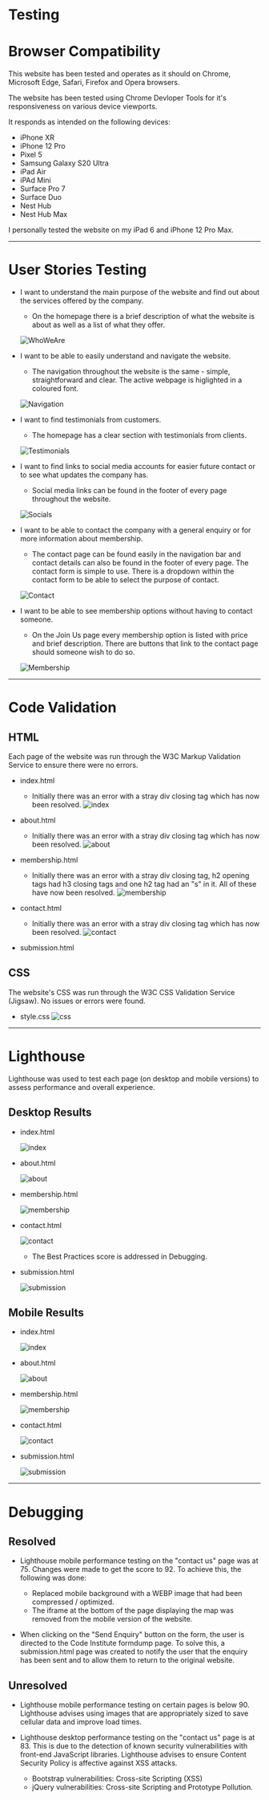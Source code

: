 # Testing

# Browser Compatibility
This website has been tested and operates as it should on Chrome, Microsoft Edge, Safari, Firefox and Opera browsers.

The website has been tested using Chrome Devloper Tools for it's responsiveness on various device viewports.

It responds as intended on the following devices:
* iPhone XR
* iPhone 12 Pro
* Pixel 5
* Samsung Galaxy S20 Ultra
* iPad Air
* iPAd Mini
* Surface Pro 7
* Surface Duo
* Nest Hub
* Nest Hub Max

I personally tested the website on my iPad 6 and iPhone 12 Pro Max.

---

# User Stories Testing

* I want to understand the main purpose of the website and find out about the services offered by the company.
    * On the homepage there is a brief description of what the website is about as well as a list of what they offer.

    ![WhoWeAre](assets/testing/who%20we%20are.png)

* I want to be able to easily understand and navigate the website.
    * The navigation throughout the website is the same - simple, straightforward and clear. The active webpage is higlighted in a coloured font.

    ![Navigation](assets/testing/navigation.png)

* I want to find testimonials from customers.
    * The homepage has a clear section with testimonials from clients.

    ![Testimonials](assets/testing/testimonials.png)

* I want to find links to social media accounts for easier future contact or to see what updates the company has.
    * Social media links can be found in the footer of every page throughout the website.

    ![Socials](assets/testing/socials.png)

* I want to be able to contact the company with a general enquiry or for more information about membership.
    * The contact page can be found easily in the navigation bar and contact details can also be found in the footer of every page. The contact form is simple to use. There is a dropdown within the contact form to be able to select the purpose of contact.

    ![Contact](assets/testing/contact.png)

* I want to be able to see membership options without having to contact someone.
    * On the Join Us page every membership option is listed with price and brief description. There are buttons that link to the contact page should someone wish to do so.

    ![Membership](assets/testing/membership.png)

---

# Code Validation

## HTML

Each page of the website was run through the W3C Markup Validation Service to ensure there were no errors. 

* index.html
    * Initially there was an error with a stray div closing tag which has now been resolved. 
    ![index](assets/testing/index-htmlchecker.png)
    

* about.html
     * Initially there was an error with a stray div closing tag which has now been resolved.
    ![about](assets/testing/about-htmlchecker.png)
    

* membership.html
    * Initially there was an error with a stray div closing tag, h2 opening tags had h3 closing tags and one h2 tag had an "s" in it. All of these have now been resolved.
    ![membership](assets/testing/membership-htmlchecker.png)
    

* contact.html
     * Initially there was an error with a stray div closing tag which has now been resolved.
    ![contact](assets/testing/contact-htmlchecker.png)
   

* submission.html
    ![]()

## CSS

The website's CSS was run through the W3C CSS Validation Service (Jigsaw). No issues or errors were found.

* style.css
    ![css](assets/testing/cssvalidator.png)

---

# Lighthouse
Lighthouse was used to test each page (on desktop and mobile versions) to assess performance and overall experience. 

## Desktop Results
* index.html

    ![index](assets/testing/dt-index-lh.png)

* about.html

    ![about](assets/testing/dt-about-lh.png)

* membership.html

    ![membership](assets/testing/dt-join-lh.png)

* contact.html

    ![contact](assets/testing/dt-contact-lh.png)

     * The Best Practices score is addressed in Debugging.

* submission.html

    ![submission](assets/testing/desktop-submission-lh.png)

## Mobile Results
* index.html

    ![index](assets/testing/mobile-index-lh.png)

* about.html

    ![about](assets/testing/mobile-about-lh.png)

* membership.html

    ![membership](assets/testing/mobile-join-lh.png)

* contact.html

    ![contact](assets/testing/mobile-contact-lh.png)

* submission.html

    ![submission](assets/testing/mobile-submission-lh.png)

---

# Debugging
## Resolved
* Lighthouse mobile performance testing on the "contact us" page was at 75. Changes were made to get the score to 92. To achieve this, the following was done:
   * Replaced mobile background with a WEBP image that had been compressed / optimized.
   * The iframe at the bottom of the page displaying the map was removed from the mobile version of the website.

* When clicking on the "Send Enquiry" button on the form, the user is directed to the Code Institute formdump page. To solve this, a submission.html page was created to notify the user that the enquiry has been sent and to allow them to return to the original website.

## Unresolved 
* Lighthouse mobile performance testing on certain pages is below 90. Lighthouse advises using images that are appropriately sized to save cellular data and improve load times.

* Lighthouse desktop performance testing on the "contact us" page is at 83. This is due to the detection of known security vulnerabilities with front-end JavaScript libraries. Lighthouse advises to ensure Content Security Policy is affective against XSS attacks.
    * Bootstrap vulnerabilities: Cross-site Scripting (XSS)
    * jQuery vulnerabilities: Cross-site Scripting and Prototype Pollution.